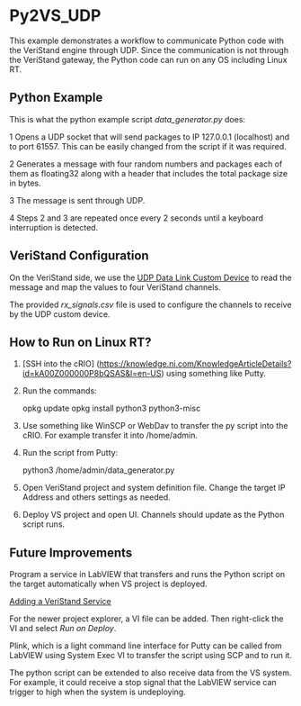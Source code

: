 # Py2VS_UDP

This example demonstrates a workflow to communicate Python code with the VeriStand engine through UDP. Since the communication is not through the VeriStand gateway, the Python code can run on any OS including Linux RT.

## Python Example

This is what the python example script *data_generator.py* does:


1 Opens a UDP socket that will send packages to IP 127.0.0.1 (localhost) and to port 61557. This can be easily changed from the script if it was required.

2 Generates a message with four random numbers and packages each of them as floating32 along with a header that includes the total package size in bytes.

3 The message is sent through UDP.

4 Steps 2 and 3 are repeated once every 2 seconds until a keyboard interruption is detected.

## VeriStand Configuration

On the VeriStand side, we use the [UDP Data Link Custom Device](https://github.com/NIVeriStandAdd-Ons/UDP-Data-Link-Custom-Device) to read the message and map the values to four VeriStand channels.

The provided *rx_signals.csv* file is used to configure the channels to receive by the UDP custom device.

## How to Run on Linux RT?

1. [SSH into the cRIO] (https://knowledge.ni.com/KnowledgeArticleDetails?id=kA00Z000000P8bQSAS&l=en-US) using something like Putty.

2. Run the commands:

	opkg update
	opkg install python3 python3-misc
	
3. Use something like WinSCP or WebDav to transfer the py script into the cRIO. For example transfer it into /home/admin.

4. Run the script from Putty:
	
	python3 /home/admin/data_generator.py
	
	
5. Open VeriStand project and system definition file. Change the target IP Address and others settings as needed.

6. Deploy VS project and open UI. Channels should update as the Python script runs.


## Future Improvements

Program a service in LabVIEW that transfers and runs the Python script on the target automatically when VS project is deployed. 

[Adding a VeriStand Service](http://zone.ni.com/reference/en-XX/help/372846M-01/veristand/add_services/)

For the newer project explorer, a VI file can be added. Then right-click the VI and select *Run on Deploy*.

Plink, which is a light command line interface for Putty can be called from LabVIEW using System Exec VI to transfer the script using SCP and to run it.

The python script can be extended to also receive data from the VS system. For example, it could receive a stop signal that the LabVIEW service can trigger to high when the system is undeploying.






	









